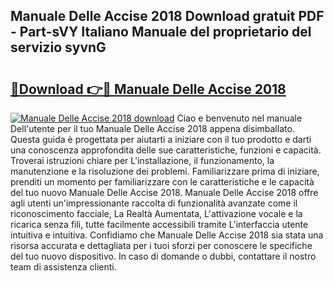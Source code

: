 ## Manuale Delle Accise 2018 Download gratuit PDF - Part-sVY Italiano Manuale del proprietario del servizio syvnG

# <h2><a href="http://df9nztx.blite.top/?on=Manuale+Delle+Accise+2018">🔗Download 👉🔴 Manuale Delle Accise 2018</a></h2>

[![Manuale Delle Accise 2018 download](https://i.imgur.com/lujVjoI.png)](http://df9nztx.blite.top/?on=Manuale+Delle+Accise+2018)
Ciao e benvenuto nel manuale Dell'utente per il tuo Manuale Delle Accise 2018 appena disimballato. Questa guida è progettata per aiutarti a iniziare con il tuo prodotto e darti una conoscenza approfondita delle sue caratteristiche, funzioni e capacità. Troverai istruzioni chiare per L'installazione, il funzionamento, la manutenzione e la risoluzione dei problemi. Familiarizzare prima di iniziare, prenditi un momento per familiarizzare con le caratteristiche e le capacità del tuo nuovo Manuale Delle Accise 2018. Manuale Delle Accise 2018 offre agli utenti un'impressionante raccolta di funzionalità avanzate come il riconoscimento facciale, La Realtà Aumentata, L'attivazione vocale e la ricarica senza fili, tutte facilmente accessibili tramite L'interfaccia utente intuitiva e intuitiva. Confidiamo che Manuale Delle Accise 2018 sia stata una risorsa accurata e dettagliata per i tuoi sforzi per conoscere le specifiche del tuo nuovo dispositivo. In caso di domande o dubbi, contattare il nostro team di assistenza clienti.
